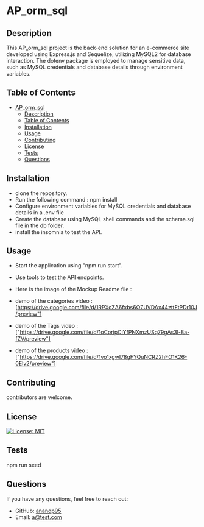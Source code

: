 # AP_orm_sql 



## Description 

This  AP_orm_sql project is the back-end solution for an e-commerce site developed using Express.js and Sequelize, utilizing MySQL2 for database interaction.  The dotenv package is employed to manage sensitive data, such as MySQL credentials and database details through environment variables. 

## Table of Contents

- [AP\_orm\_sql](#ap_orm_sql)
  - [Description](#description)
  - [Table of Contents](#table-of-contents)
  - [Installation](#installation)
  - [Usage](#usage)
  - [Contributing](#contributing)
  - [License](#license)
  - [Tests](#tests)
  - [Questions](#questions)


## Installation
* clone the repository.
* Run the following command : npm install   
* Configure environment variables for MySQL credentials and database details in a .env file
* Create the database using MySQL shell commands and the schema.sql file in the db folder.
 * install the insomnia to test the API.  


## Usage

* Start the application using "npm  run start".
* Use tools to test the API endpoints.
* Here is the image of the  Mockup Readme file :

* demo  of the categories video : [https://drive.google.com/file/d/1RPXcZA6fxbs6O7UVDAx44zttFtPDr10J/preview"]
* demo of the Tags video : ["https://drive.google.com/file/d/1oCoripCiYfPNXmzUSq79gAs3l-8a-fZV/preview"]
* demo  of the products video : ["https://drive.google.com/file/d/1vo1xgwI78gFYQuNCRZ2hFO1K26-0Elv2/preview"]
  
## Contributing
  
  contributors are welcome.


## License
  
 

  [![License: MIT](https://img.shields.io/badge/License-MIT-yellow.svg)](https://opensource.org/licenses/MIT)

  ## Tests
  
  npm run seed

  ## Questions
  
  If you have any questions, feel free to reach out:
  
  - GitHub: [anandp95](https://github.com/anandp95)
  - Email: [a@test.com](mailto:a@test.com)